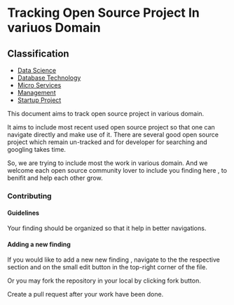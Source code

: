 # Tracking Open Source Project In variuos Domain

## Classification

- [Data Science](data_science/data_science.md)
- [Database Technology](database/database.md)
- [Micro Services](microservices/microservices.md)
- [Management](management/management.md)
- [Startup Project](startup_project/startup_project.md)


This document aims to track open source project in various domain.

It aims to include most recent used open source project so that one can navigate
directly and make use of it. There are several good open source project which remain
un-tracked and for developer for searching and googling takes time.

So, we are trying to include most the work in various domain.  And we welcome
each open source community lover to include you finding here , to benifit and 
help each other grow.


### Contributing
#### Guidelines

Your finding should be organized so that it help in better navigations.

#### Adding a new finding

If you would like to add a new new finding , navigate to the the respective section
and  on the small edit button in the top-right corner of the file.

Or you may fork the repository in your local by clicking fork button.

Create a pull request after your work have been done. 